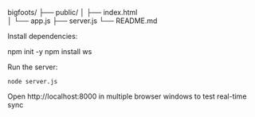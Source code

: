 bigfoots/
  ├── public/
  │   ├── index.html  
  │   └── app.js
  ├── server.js
  └── README.md

Install dependencies:

  npm init -y
  npm install ws

Run the server:

    node server.js

Open http://localhost:8000 in multiple browser windows to test real-time sync
